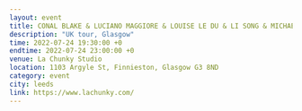 ```yaml
---
layout: event
title: CONAL BLAKE & LUCIANO MAGGIORE & LOUISE LE DU & LI SONG & MICHAEL SPEERS & RORY SALTER
description: "UK tour, Glasgow"
time: 2022-07-24 19:30:00 +0
endtime: 2022-07-24 23:00:00 +0
venue: La Chunky Studio
location: 1103 Argyle St, Finnieston, Glasgow G3 8ND
category: event
city: leeds
link: https://www.lachunky.com/
---
```

